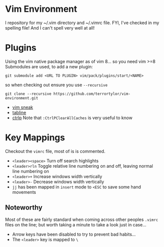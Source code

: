 # Vim Environment
I repository for my ~/.vim directory and ~/.vimrc file.
FYI, I've checked in my spelling file! And I can't spell very well at all!

# Plugins
Using the vim native package manager as of vim 8... so you need vim >=8
Submodules are used, to add a new plugin:
```
git submodule add <URL TO PLUGIN> vim/pack/plugins/start/<NAME>
```
so when checking out ensure you use `--recursive`
```
git clone --recursive https://github.com/terrortylor/vim-environment.git
```

* [vim sneak](https://github.com/justinmk/vim-sneak)
* [tabline](https://github.com/mkitt/tabline.vim)
* [ctrlp](https://github.com/ctrlpvim/ctrlp.vim) Note that `:CtrlPClearAllCaches` is very useful to know

# Key Mappings
Checkout the `vimrc` file, most of is is commented.

* `<leader><space>` Turn off search highlights
* `<leader>rln` Toggle relative line numbering on and off, leaving normal line numbering on
* `<leader>+` Increase windows width vertically
* `<leader>-` Decrease windows width vertically
* `jj` has been mapped in `insert` mode to `<ESC` to save some hand movements

## Noteworthy
Most of these are fairly standard when coming across other peoples `.vimrc` files on the line; but worth taking a minute to take a look just in case...
* Arrow keys have been disabled to try to prevent bad habits...
* The `<leader>` key is mapped to `\`
